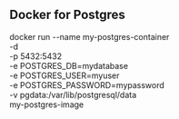 ## Docker for Postgres

docker run --name my-postgres-container \
  -d \
  -p 5432:5432 \
  -e POSTGRES_DB=mydatabase \
  -e POSTGRES_USER=myuser \
  -e POSTGRES_PASSWORD=mypassword \
  -v pgdata:/var/lib/postgresql/data \
  my-postgres-image
